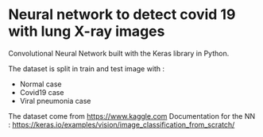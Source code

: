 # Neural network to detect covid 19 with lung X-ray images

Convolutional Neural Network built with the Keras library in Python.


The dataset is split in train and test image with :

- Normal case
- Covid19 case
- Viral pneumonia case



The dataset come from https://www.kaggle.com
Documentation for the NN : https://keras.io/examples/vision/image_classification_from_scratch/